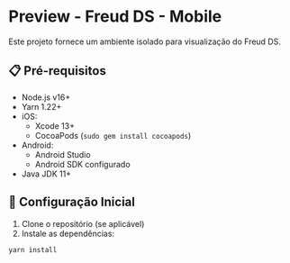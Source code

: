 # Preview - Freud DS - Mobile

Este projeto fornece um ambiente isolado para visualização do Freud DS.

## 📋 Pré-requisitos

- Node.js v16+
- Yarn 1.22+
- iOS:
  - Xcode 13+
  - CocoaPods (`sudo gem install cocoapods`)
- Android:
  - Android Studio
  - Android SDK configurado
- Java JDK 11+

## 🚀 Configuração Inicial

1. Clone o repositório (se aplicável)
2. Instale as dependências:

```bash
yarn install
```
